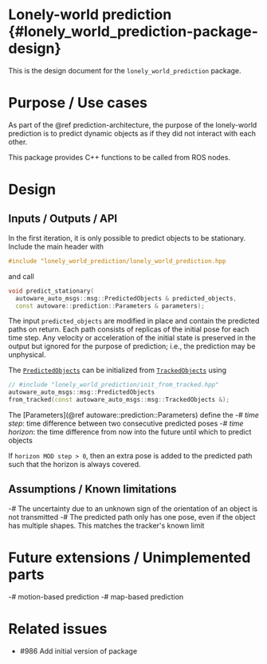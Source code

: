 Lonely-world prediction {#lonely_world_prediction-package-design}
===========

This is the design document for the `lonely_world_prediction` package.


# Purpose / Use cases
<!-- Required -->
<!-- Things to consider:
    - Why did we implement this feature? -->

As part of the @ref prediction-architecture, the purpose of the lonely-world prediction is to
predict dynamic objects as if they did not interact with each other.

This package provides C++ functions to be called from ROS nodes.

# Design
<!-- Required -->
<!-- Things to consider:
    - How does it work? -->

## Inputs / Outputs / API
<!-- Required -->
<!-- Things to consider:
    - How do you use the package / API? -->

In the first iteration, it is only possible to predict objects to be stationary. Include the main header with

```cpp
#include "lonely_world_prediction/lonely_world_prediction.hpp
```

and call

```cpp
void predict_stationary(
  autoware_auto_msgs::msg::PredictedObjects & predicted_objects,
  const autoware::prediction::Parameters & parameters);
```

The input `predicted_objects` are modified in place and contain the predicted paths on return. Each
path consists of replicas of the initial pose for each time step. Any velocity or acceleration of
the initial state is preserved in the output but ignored for the purpose of prediction; i.e., the
prediction may be unphysical.

The
[`PredictedObjects`](https://gitlab.com/autowarefoundation/autoware.auto/autoware_auto_msgs/-/blob/master/autoware_auto_msgs/msg/PredictedObjects.idl)
can be initialized from
[`TrackedObjects`](https://gitlab.com/autowarefoundation/autoware.auto/autoware_auto_msgs/-/blob/master/autoware_auto_msgs/msg/TrackedObjects.idl)
using

```cpp
// #include "lonely_world_prediction/init_from_tracked.hpp"
autoware_auto_msgs::msg::PredictedObjects
from_tracked(const autoware_auto_msgs::msg::TrackedObjects &);
```

The [Parameters](@ref autoware::prediction::Parameters) define the
-# *time step*: time difference between two consecutive predicted poses
-# *time horizon*: the time difference from now into the future until which to predict objects

If `horizon MOD step > 0`, then an extra pose is added to the predicted path such that the
horizon is always covered.

## Assumptions / Known limitations
<!-- Required -->
-# The uncertainty due to an unknown sign of the orientation of an object is not transmitted
-# The predicted path only has one pose, even if the object has multiple shapes. This matches the tracker's known limit

<!-- ## Inner-workings / Algorithms -->
<!-- If applicable -->


<!-- ## Error detection and handling -->
<!-- Required -->


<!-- # Security considerations -->
<!-- Required -->
<!-- Things to consider:
- Spoofing (How do you check for and handle fake input?)
- Tampering (How do you check for and handle tampered input?)
- Repudiation (How are you affected by the actions of external actors?).
- Information Disclosure (Can data leak?).
- Denial of Service (How do you handle spamming?).
- Elevation of Privilege (Do you need to change permission levels during execution?) -->


<!-- # References / External links -->
<!-- Optional -->


# Future extensions / Unimplemented parts
<!-- Optional -->
-# motion-based prediction
-# map-based prediction

# Related issues
<!-- Required -->

- #986 Add initial version of package
